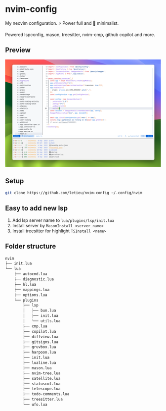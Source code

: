 # nvim-config
My neovim configuration. ⚡ Power full and 🔸 minimalist.

Powered lspconfig, mason, treesitter, nvim-cmp, github copilot and more.

## Preview
<img src="https://github.com/letieu/images/blob/master/github-preview/nvim-github-light.png?raw=true" />

## Setup

```bash
git clone https://github.com/letieu/nvim-config ~/.config/nvim
```

## Easy to add new lsp
1. Add lsp server name to `lua/plugins/lsp/init.lua`
2. Install server by `MasonInstall <server_name>`
3. Install treesitter for highlight `TSInstall <name>` 

## Folder structure
```bash
nvim
├── init.lua
└── lua
    ├── autocmd.lua
    ├── diagnostic.lua
    ├── hl.lua
    ├── mappings.lua
    ├── options.lua
    └── plugins
        ├── lsp
        │   ├── bun.lua
        │   ├── init.lua
        │   └── utils.lua
        ├── cmp.lua
        ├── copilot.lua
        ├── diffview.lua
        ├── gitsigns.lua
        ├── gruvbox.lua
        ├── harpoon.lua
        ├── init.lua
        ├── lualine.lua
        ├── mason.lua
        ├── nvim-tree.lua
        ├── satellite.lua
        ├── statuscol.lua
        ├── telescope.lua
        ├── todo-comments.lua
        ├── treesitter.lua
        └── ufo.lua

```

